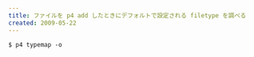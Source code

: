 ```yaml
---
title: ファイルを p4 add したときにデフォルトで設定される filetype を調べる
created: 2009-05-22
---
```


```
$ p4 typemap -o
```

